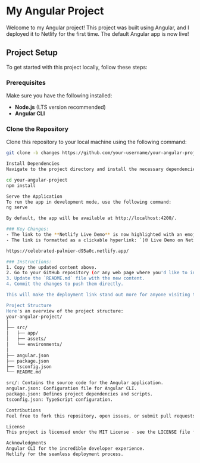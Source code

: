 # My Angular Project

Welcome to my Angular project! This project was built using Angular, and I deployed it to Netlify for the first time. The default Angular app is now live!

## Project Setup

To get started with this project locally, follow these steps:

### Prerequisites

Make sure you have the following installed:

- **Node.js** (LTS version recommended)
- **Angular CLI**

### Clone the Repository

Clone this repository to your local machine using the following command:

```bash
git clone -b changes https://github.com/your-username/your-angular-project.git

Install Dependencies
Navigate to the project directory and install the necessary dependencies:

cd your-angular-project
npm install

Serve the Application
To run the app in development mode, use the following command:
ng serve

By default, the app will be available at http://localhost:4200/.

### Key Changes:
- The link to the **Netlify Live Demo** is now highlighted with an emoji 🌐 for added visual emphasis.
- The link is formatted as a clickable hyperlink: `[🌐 Live Demo on Netlify](https://celebrated-palmier-d95a0c.netlify.app/)`.

https://celebrated-palmier-d95a0c.netlify.app/

### Instructions:
1. Copy the updated content above.
2. Go to your GitHub repository (or any web page where you'd like to include this).
3. Update the `README.md` file with the new content.
4. Commit the changes to push them directly.

This will make the deployment link stand out more for anyone visiting the repository!

Project Structure
Here's an overview of the project structure:
your-angular-project/
│
├── src/
│   ├── app/
│   ├── assets/
│   └── environments/
│
├── angular.json
├── package.json
├── tsconfig.json
└── README.md

src/: Contains the source code for the Angular application.
angular.json: Configuration file for Angular CLI.
package.json: Defines project dependencies and scripts.
tsconfig.json: TypeScript configuration.

Contributions
Feel free to fork this repository, open issues, or submit pull requests to contribute to the project.

License
This project is licensed under the MIT License - see the LICENSE file for details.

Acknowledgments
Angular CLI for the incredible developer experience.
Netlify for the seamless deployment process.
